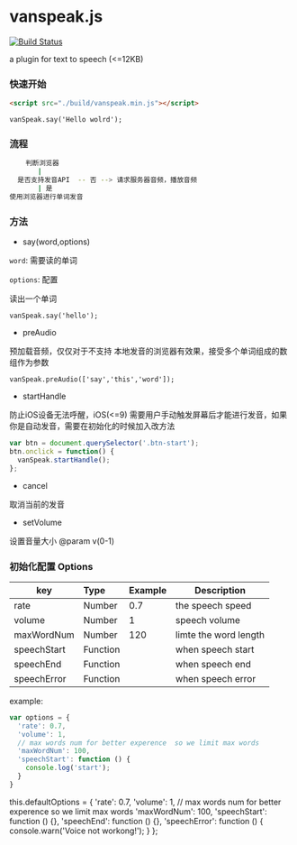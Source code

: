 # vanspeak.js

[![Build Status](https://travis-ci.org/Vanthink-UED/vanspeak.svg?branch=master)](https://travis-ci.org/Vanthink-UED/vanspeak)

a plugin for text to speech (<=12KB)



### 快速开始

``` html
<script src="./build/vanspeak.min.js"></script>

```

``` JS
vanSpeak.say('Hello wolrd');
```

### 流程
``` bash
    判断浏览器 
       |
  是否支持发音API  -- 否 --> 请求服务器音频，播放音频 
       | 是
使用浏览器进行单词发音
```

### 方法 

+ say(word,options)

`word`: 需要读的单词

`options`: 配置

读出一个单词
``` JS
vanSpeak.say('hello');
```


+ preAudio

预加载音频，仅仅对于不支持 本地发音的浏览器有效果，接受多个单词组成的数组作为参数

``` JS
vanSpeak.preAudio(['say','this','word']);
```

+ startHandle 

防止iOS设备无法呼醒，iOS(<=9) 需要用户手动触发屏幕后才能进行发音，如果你是自动发音，需要在初始化的时候加入改方法

``` js
var btn = document.querySelector('.btn-start');
btn.onclick = function() {
  vanSpeak.startHandle();
};
```

+ cancel

取消当前的发音

+ setVolume 

设置音量大小 @param v(0-1) 



### 初始化配置 Options

| key        | Type         | Example  | Description  |
| ------------- |:----------| ---------|--------------|
| rate     | Number | 0.7 | the speech speed |
| volume      | Number      |  1 | speech volume |
| maxWordNum | Number     |   120 | limte the word length |
| speechStart | Function   |     | when speech start |
| speechEnd | Function   |    | when speech end |
| speechError | Function   |    | when speech error|


example: 

``` js
var options = {
  'rate': 0.7,
  'volume': 1,
  // max words num for better experence  so we limit max words 
  'maxWordNum': 100,
  'speechStart': function () {
    console.log('start');
  }
}

```

 this.defaultOptions = {
      'rate': 0.7,
      'volume': 1,
      // max words num for better experence  so we limit max words 
      'maxWordNum': 100,
      'speechStart': function () {},
      'speechEnd': function () {},
      'speechError': function () {
        console.warn('Voice not workong!');
      }
    };

